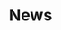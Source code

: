 ---
title: "News"
type: content

BigCards_title: "News"
BigCards_text: | 

BigCards:
  - name: "Autumn 2025 (weekends, Oct. 25 –Nov. 9, 2025)"
    affiliation: Sustainability and Cognitive Neuroscience:Time in Aesthetics / Aesthetics of Time"
    bio: 
    photo: "/images/NIL-logo.png"
    url: "/news/autumn2025/"
---